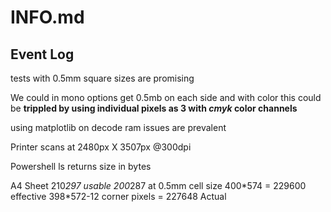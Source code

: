 # INFO.md

## Event Log

tests with 0.5mm square sizes are promising

We could in mono options get 0.5mb on each side and with color this could be **trippled by using individual pixels as 3 with _cmyk_ color channels**

using matplotlib on decode ram issues are prevalent

Printer scans at 2480px X 3507px @300dpi

Powershell ls returns size in bytes

A4 Sheet 210*297 usable 200*287 at 0.5mm cell size 400\*574 = 229600 effective
                                                   398\*572-12 corner pixels = 227648 Actual
